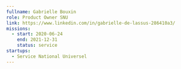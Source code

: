 ```yaml
---
fullname: Gabrielle Bouxin
role: Product Owner SNU
link: https://www.linkedin.com/in/gabrielle-de-lassus-286410a3/
missions:
  - start: 2020-06-24
    end: 2021-12-31
    status: service
startups:
  - Service National Universel
---
```

